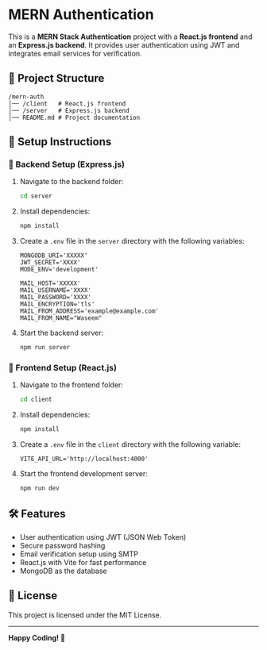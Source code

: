 # MERN Authentication

This is a **MERN Stack Authentication** project with a **React.js frontend** and an **Express.js backend**. It provides user authentication using JWT and integrates email services for verification.

## 📁 Project Structure
```
/mern-auth
│── /client   # React.js frontend
│── /server   # Express.js backend
│── README.md # Project documentation
```

## 🚀 Setup Instructions

### 🔧 Backend Setup (Express.js)
1. Navigate to the backend folder:
   ```sh
   cd server
   ```
2. Install dependencies:
   ```sh
   npm install
   ```
3. Create a `.env` file in the `server` directory with the following variables:
   ```env
   MONGODB_URI='XXXXX'
   JWT_SECRET='XXXX'
   MODE_ENV='development'

   MAIL_HOST='XXXXX'
   MAIL_USERNAME='XXXX'
   MAIL_PASSWORD='XXXX'
   MAIL_ENCRYPTION='tls'
   MAIL_FROM_ADDRESS='example@example.com'
   MAIL_FROM_NAME="Waseem"
   ```
4. Start the backend server:
   ```sh
   npm run server
   ```

### 🎨 Frontend Setup (React.js)
1. Navigate to the frontend folder:
   ```sh
   cd client
   ```
2. Install dependencies:
   ```sh
   npm install
   ```
3. Create a `.env` file in the `client` directory with the following variable:
   ```env
   VITE_API_URL='http://localhost:4000'
   ```
4. Start the frontend development server:
   ```sh
   npm run dev
   ```

## 🛠 Features
- User authentication using JWT (JSON Web Token)
- Secure password hashing
- Email verification setup using SMTP
- React.js with Vite for fast performance
- MongoDB as the database

## 📜 License
This project is licensed under the MIT License.

---

**Happy Coding! 🚀**

